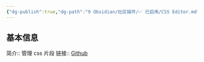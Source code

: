 ```yaml
---
{"dg-publish":true,"dg-path":"9 Obsidian/社区插件/✅ 已启用/CSS Editor.md","permalink":"/9 Obsidian/社区插件/✅ 已启用/CSS Editor/","created":"2025-07-31","updated":"2025-07-31"}
---
```



## 基本信息

简介:: 管理 css 片段
链接:: [Github](https://github.com/Zachatoo/obsidian-css-editor)
